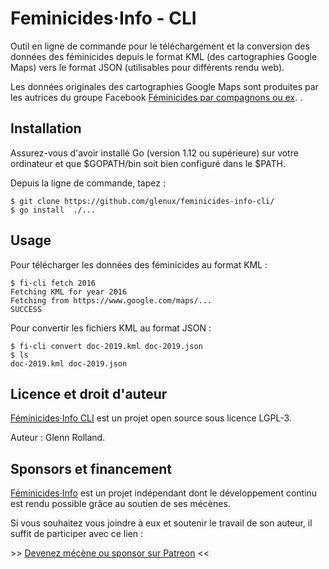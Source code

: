 # Feminicides·Info - CLI

Outil en ligne de commande pour le téléchargement et la conversion des données
des féminicides depuis le format KML (des cartographies Google Maps) vers le
format JSON (utilisables pour différents rendu web).

Les données originales des cartographies Google Maps sont produites par les
autrices du groupe Facebook [Féminicides par compagnons ou
ex](https://www.facebook.com/feminicide/). .


## Installation

Assurez-vous d'avoir installé Go (version 1.12 ou supérieure) sur votre
ordinateur et que $GOPATH/bin soit bien configuré dans le $PATH.

Depuis la ligne de commande, tapez :

    $ git clone https://github.com/glenux/feminicides-info-cli/
    $ go install  ./...


## Usage

Pour télécharger les données des féminicides au format KML :

    $ fi-cli fetch 2016
    Fetching KML for year 2016
    Fetching from https://www.google.com/maps/...
    SUCCESS

Pour convertir les fichiers KML au format JSON :

    $ fi-cli convert doc-2019.kml doc-2019.json
    $ ls
    doc-2019.kml doc-2019.json


## Licence et droit d'auteur

[Féminicides·Info CLI](https://github.com/glenux/feminicides-info-cli) est un projet open source sous licence LGPL-3.

Auteur : Glenn Rolland.

## Sponsors et financement

[Féminicides·Info](https://github.com/glenux/feminicides-info-cli) est un projet indépendant dont le développement continu est rendu possible grâce au soutien de ses mécènes.

Si vous souhaitez vous joindre à eux et soutenir le travail de son auteur, il suffit de participer avec ce lien :

&gt;&gt; [Devenez mécène ou sponsor sur Patreon](https://www.patreon.com/glenux) &lt;&lt;


